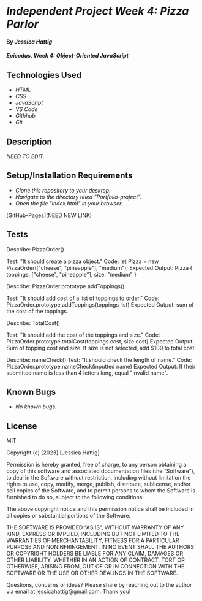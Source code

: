 # _Independent Project Week 4: Pizza Parlor_

#### By _**Jessica Hattig**_

#### _Epicodus, Week 4: Object-Oriented JavaScript_

## Technologies Used

* _HTML_
* _CSS_
* _JavaScript_
* _VS Code_
* _Githhub_
* _Git_

## Description

_NEED TO EDIT._

## Setup/Installation Requirements

* _Clone this repository to your desktop._
* _Navigate to the directory titled "Portfolio-project"._
* _Open the file "index.html" in your browser._

[GitHub-Pages](NEED NEW LINK)

## Tests
Describe: PizzaOrder()

Test: "It should create a pizza object."
Code: let Pizza = new PizzaOrder(["cheese", "pineapple"], "medium");
Expected Output: Pizza { toppings: ["cheese", "pineapple"], size: "medium" }

Describe: PizzaOrder.prototype.addToppings()
 
Test: "It should add cost of a list of toppings to order."
Code: 
  PizzaOrder.prototype.addToppings(toppings list)
Expected Output: sum of the cost of the toppings.

Describe: TotalCost()

Test: "It should add the cost of the toppings and size."
Code:  PizzaOrder.prototype.totalCost(toppings cost, size cost)
Expected Output: Sum of topping cost and size. If size is not selected, add $100 to total cost.

Describe: nameCheck()
Test: "It should check the length of name."
Code:  PizzaOrder.prototype.nameCheck(inputted name)
Expected Output: If their submitted name is less than 4 letters long, equal "invalid name". 

## Known Bugs

* _No known bugs._


## License
MIT

Copyright (c) [2023] [Jessica Hattig]

Permission is hereby granted, free of charge, to any person obtaining a copy of this software and associated documentation files (the “Software”), to deal in the Software without restriction, including without limitation the rights to use, copy, modify, merge, publish, distribute, sublicense, and/or sell copies of the Software, and to permit persons to whom the Software is furnished to do so, subject to the following conditions:

The above copyright notice and this permission notice shall be included in all copies or substantial portions of the Software.

THE SOFTWARE IS PROVIDED “AS IS”, WITHOUT WARRANTY OF ANY KIND, EXPRESS OR IMPLIED, INCLUDING BUT NOT LIMITED TO THE WARRANTIES OF MERCHANTABILITY, FITNESS FOR A PARTICULAR PURPOSE AND NONINFRINGEMENT. IN NO EVENT SHALL THE AUTHORS OR COPYRIGHT HOLDERS BE LIABLE FOR ANY CLAIM, DAMAGES OR OTHER LIABILITY, WHETHER IN AN ACTION OF CONTRACT, TORT OR OTHERWISE, ARISING FROM, OUT OF OR IN CONNECTION WITH THE SOFTWARE OR THE USE OR OTHER DEALINGS IN THE SOFTWARE.

Questions, concerns or ideas? Please share by reaching out to the author via email at jessicahattig@gmail.com. Thank you!